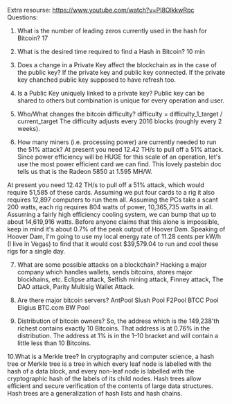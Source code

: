 Extra resourse:
https://www.youtube.com/watch?v=Pl8OlkkwRpc
Questions:
1. What is the number of leading zeros currently used in the hash for Bitcoin?
17

2. What is the desired time required to find a Hash in Bitcoin?
10 min 

3. Does a change in a Private Key affect the blockchain as in the case of the public key?
If the private key and public key connected. If the private key chanched public key supposed to have refresh too. 

4. Is a Public Key uniquely linked to a private key?
Public key can be shared to others but combination is unique for every operation and user. 

5. Who/What changes the bitcoin difficulty?
difficulty = difficulty_1_target / current_target
The difficulty adjusts every 2016 blocks (roughly every 2 weeks).

6. How many miners (i.e. processing power) are currently needed to run the 51% attack?
At present you need 12.42 TH/s to pull off a 51% attack. 
Since power efficiency will be HUGE for this scale of an operation, let's use the most power efficient card we can find. This lovely pastebin doc tells us that is the Radeon 5850 at 1.595 MH/W.

At present you need 12.42 TH/s to pull off a 51% attack, which would require 51,585 of these cards. Assuming we put four cards to a rig it also requires 12,897 computers to run them all. Assuming the PCs take a scant 200 watts, each rig requires 804 watts of power, 10,365,735 watts in all. Assuming a fairly high efficiency cooling system, we can bump that up to about 14,619,916 watts. Before anyone claims that this alone is impossible, keep in mind it's about 0.7% of the peak output of Hoover Dam. Speaking of Hoover Dam, I'm going to use my local energy rate of 11.28 cents per kW/h (I live in Vegas) to find that it would cost $39,579.04 to run and cool these rigs for a single day.

7. What are some possible attacks on a blockchain? Hacking a major company which handles wallets, sends bitcoins, stores major blockhains, etc.
Eclipse attack, Selfish mining attack, Finney attack, The DAO attack, Parity Multisig Wallet Attack.

8. Are there major bitcoin servers?
AntPool
Slush Pool
F2Pool
BTCC Pool
Eligius
BTC.com
BW Pool

9. Distribution of bitcoin owners?
So, the address which is the 149,238'th richest contains exactly 10 Bitcoins. That address is at 0.76% in the distribution. The address at 1% is in the 1–10 bracket and will contain a little less than 10 Bitcoins.

10.What is a Merkle tree?
In cryptography and computer science, a hash tree or Merkle tree is a tree in which every leaf node is labelled with the hash of a data block, and every non-leaf node is labelled with the cryptographic hash of the labels of its child nodes. Hash trees allow efficient and secure verification of the contents of large data structures. Hash trees are a generalization of hash lists and hash chains.
